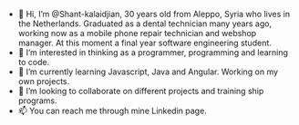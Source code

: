 - 👋 Hi, I’m @Shant-kalaidjian, 30 years old from Aleppo, Syria who lives in the Netherlands. Graduated as a dental technician many years ago, working now as a mobile phone repair technician and webshop manager. At this moment a final year software engineering student. 
- 👀 I’m interested in thinking as a programmer, programming and learning to code.
- 🌱 I’m currently learning Javascript, Java and Angular. Working on my own projects. 
- 💞️ I’m looking to collaborate on different projects and training ship programs.
- 📫 You can reach me through mine Linkedin page. 

<!---
Shant-kalaidjian/Shant-kalaidjian is a ✨ special ✨ repository because its `README.md` (this file) appears on your GitHub profile.
You can click the Preview link to take a look at your changes.
--->
